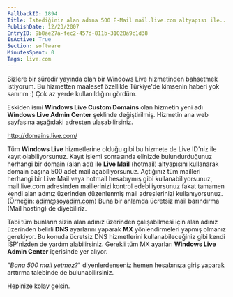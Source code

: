 ```yaml
---
FallbackID: 1894
Title: İstediğiniz alan adına 500 E-Mail mail.live.com altyapısı ile...
PublishDate: 12/23/2007
EntryID: 9b8ae27a-fec2-457d-811b-31028a9c1d38
IsActive: True
Section: software
MinutesSpent: 0
Tags: live.com
---
```

Sizlere bir süredir yayında olan bir Windows Live hizmetinden bahsetmek
istiyorum. Bu hizmetten maalesef özellikle Türkiye'de kimsenin haberi
yok sanırım :) Çok az yerde kullanıldığını gördüm.

Eskiden ismi **Windows Live Custom Domains** olan hizmetin yeni adı
**Windows Live Admin Center** şeklinde değiştirilmiş. Hizmetin ana web
sayfasına aşağıdaki adresten ulaşabilirsiniz.

<http://domains.live.com/>

Tüm **Windows Live** hizmetlerine olduğu gibi bu hizmete de Live ID'niz
ile kayıt olabiliyorsunuz. Kayıt işlemi sonrasında elinizde
bulundurduğunuz herhangi bir domain (alan adı) ile **Live Mail**
(hotmail) altyapısını kullanarak domain başına 500 adet mail
açabiliyorsunuz. Açtığınız tüm mailleri herhangi bir Live Mail veya
hotmail hesabıymış gibi kullanabiliyorsunuz, mail.live.com adresinden
maillerinizi kontrol edebiliyorsunuz fakat tamamen kendi alan adınız
üzerinden düzenlenmiş mail adreslerinizi kullanıyorsunuz. (Örneğin:
adim@soyadim.com) Buna bir anlamda ücretsiz mail barındırma (Mail
hosting) de diyebiliriz.

Tabi tüm bunların sizin alan adınız üzerinden çalışabilmesi için alan
adınız üzerinden belirli **DNS** ayarlarını yaparak **MX**
yönlendirmeleri yapmış olmanız gerekiyor. Bu konuda ücretsiz DNS
hizmetlerini kullanabileceğiniz gibi kendi ISP'nizden de yardım
alabilirsiniz. Gerekli tüm MX ayarları **Windows Live Admin Center**
içerisinde yer alıyor.

"*Bana 500 mail yetmez?*" diyenlerdenseniz hemen hesabınıza giriş
yaparak arttırma talebinde de bulunabilirsiniz.

Hepinize kolay gelsin.


